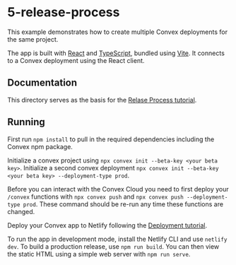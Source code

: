 # 5-release-process

This example demonstrates how to create multiple Convex deployments for the same
project.

The app is built with [React](https://reactjs.org/) and
[TypeScript](https://www.typescriptlang.org/), bundled using
[Vite](https://vitejs.dev/). It connects to a Convex deployment using the React
client.

## Documentation

This directory serves as the basis for the
[Relase Process tutorial](https://docs.convex.dev/getting-started/deployment/release-process).

## Running

First run `npm install` to pull in the required dependencies including the
Convex npm package.

Initialize a convex project using `npx convex init --beta-key <your beta key>`.
Initialize a second convex deployment
`npx convex init --beta-key <your beta key> --deployment-type prod`.

Before you can interact with the Convex Cloud you need to first deploy your
`/convex` functions with `npx convex push` and
`npx convex push --deployment-type prod`. These command should be re-run any
time these functions are changed.

Deploy your Convex app to Netlify following the
[Deployment tutorial](https://docs.convex.dev/getting-started/deployment/hosting).

To run the app in development mode, install the Netlify CLI and use
`netlify dev`. To build a production release, use `npm run build`. You can then
view the static HTML using a simple web server with `npm run serve`.
